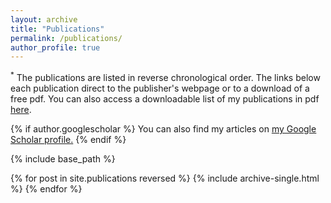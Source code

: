 ```yaml
---
layout: archive
title: "Publications"
permalink: /publications/
author_profile: true
---
```


<sup>*</sup> The publications are listed in reverse chronological order. The links below each publication direct to the publisher's webpage or to a download of a free pdf.
You can also access a downloadable list of my publications in pdf [here](/files/publications/DanielDdiba_Publications_September2021.pdf).

{% if author.googlescholar %}
  You can also find my articles on <u><a href="{{author.googlescholar}}">my Google Scholar profile</a>.</u>
{% endif %}

{% include base_path %}

{% for post in site.publications reversed %}
  {% include archive-single.html %}
{% endfor %}

